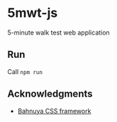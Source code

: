 # 5mwt-js
5-minute walk test web application

## Run

Call `npm run`


## Acknowledgments

- [Bahnuya CSS framework](https://hakanalpay.com/bahunya/)